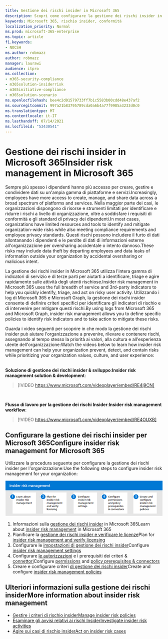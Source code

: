 ```yaml
---
title: Gestione dei rischi insider in Microsoft 365
description: Scopri come configurare la gestione dei rischi insider in Microsoft 365.
keywords: Microsoft 365, rischio insider, conformità
localization_priority: Normal
ms.prod: microsoft-365-enterprise
ms.topic: article
f1.keywords:
- NOCSH
ms.author: robmazz
author: robmazz
manager: laurawi
audience: itpro
ms.collection:
- m365-security-compliance
- m365solution-insiderrisk
- m365initiative-compliance
- m365solution-scenario
ms.openlocfilehash: bee4c2d01579733ff7b1c5583b00cdd48e437af2
ms.sourcegitcommit: 997a21b83795789cda0a6b4a77f9985a3233d0c0
ms.translationtype: MT
ms.contentlocale: it-IT
ms.lasthandoff: 07/14/2021
ms.locfileid: "53430541"
---
```

# <a name="insider-risk-management-in-microsoft-365"></a><span data-ttu-id="96ed9-104">Gestione dei rischi insider in Microsoft 365</span><span class="sxs-lookup"><span data-stu-id="96ed9-104">Insider risk management in Microsoft 365</span></span>

<span data-ttu-id="96ed9-105">Sempre più spesso i dipendenti hanno più accesso per creare, gestire e condividere dati su un'ampia gamma di piattaforme e servizi.</span><span class="sxs-lookup"><span data-stu-id="96ed9-105">Increasingly, employees have more access to create, manage, and share data across a broad spectrum of platforms and services.</span></span> <span data-ttu-id="96ed9-106">Nella maggior parte dei casi, le organizzazioni dispongono di risorse e strumenti limitati per identificare e ridurre i rischi a livello di organizzazione, oltre a soddisfare i requisiti di conformità e gli standard di privacy dei dipendenti.</span><span class="sxs-lookup"><span data-stu-id="96ed9-106">In most cases, organizations have limited resources and tools to identify and mitigate organization-wide risks while also meeting compliance requirements and employee privacy standards.</span></span> <span data-ttu-id="96ed9-107">Questi rischi possono includere il furto di dati allontanando i dipendenti e le perdite di dati di informazioni esterne all'organizzazione per oversharing accidentale o intento dannoso.</span><span class="sxs-lookup"><span data-stu-id="96ed9-107">These risks may include data theft by departing employees and data leaks of information outside your organization by accidental oversharing or malicious intent.</span></span>

<span data-ttu-id="96ed9-108">La gestione dei rischi insider in Microsoft 365 utilizza l'intera gamma di indicatori di servizio e di terze parti per aiutarti a identificare, triage e agire rapidamente sulle attività degli utenti rischiose.</span><span class="sxs-lookup"><span data-stu-id="96ed9-108">Insider risk management in Microsoft 365 uses the full breadth of service and 3rd-party indicators to help you quickly identify, triage, and act on risky user activity.</span></span> <span data-ttu-id="96ed9-109">Utilizzando i log di Microsoft 365 e Microsoft Graph, la gestione dei rischi insider consente di definire criteri specifici per identificare gli indicatori di rischio e di intervenire per mitigare questi rischi.</span><span class="sxs-lookup"><span data-stu-id="96ed9-109">By using logs from Microsoft 365 and Microsoft Graph, insider risk management allows you to define specific policies to identify risk indicators and to take action to mitigate these risks.</span></span>

<span data-ttu-id="96ed9-110">Guarda i video seguenti per scoprire in che modo la gestione dei rischi insider può aiutare l'organizzazione a prevenire, rilevare e contenere rischi, assegnando al tempo stesso la priorità ai valori, alla cultura e all'esperienza utente dell'organizzazione:</span><span class="sxs-lookup"><span data-stu-id="96ed9-110">Watch the videos below to learn how insider risk management can help your organization prevent, detect, and contain risks while prioritizing your organization values, culture, and user experience:</span></span>
<br>
<br>

<span data-ttu-id="96ed9-111">**Soluzione di gestione dei rischi insider & sviluppo**:</span><span class="sxs-lookup"><span data-stu-id="96ed9-111">**Insider risk management solution & development**:</span></span>
>[!VIDEO https://www.microsoft.com/videoplayer/embed/RE4j9CN]
<br>

<span data-ttu-id="96ed9-112">**Flusso di lavoro per la gestione dei rischi Insider**:</span><span class="sxs-lookup"><span data-stu-id="96ed9-112">**Insider risk management workflow**:</span></span>
>[!VIDEO https://www.microsoft.com/videoplayer/embed/RE4OUXB]

## <a name="configure-insider-risk-management-for-microsoft-365"></a><span data-ttu-id="96ed9-113">Configurare la gestione dei rischi insider per Microsoft 365</span><span class="sxs-lookup"><span data-stu-id="96ed9-113">Configure insider risk management for Microsoft 365</span></span>

<span data-ttu-id="96ed9-114">Utilizzare la procedura seguente per configurare la gestione dei rischi insider per l'organizzazione:</span><span class="sxs-lookup"><span data-stu-id="96ed9-114">Use the following steps to configure insider risk management for your organization:</span></span>

![Passaggi per la gestione dei rischi insider della soluzione di rischio Insider](../media/ir-solution-ir-steps.png)

1. <span data-ttu-id="96ed9-116">Informazioni sulla [gestione dei rischi insider](insider-risk-management.md) in Microsoft 365</span><span class="sxs-lookup"><span data-stu-id="96ed9-116">Learn about [insider risk management](insider-risk-management.md) in Microsoft 365</span></span>
2. <span data-ttu-id="96ed9-117">Pianificare la [gestione dei rischi insider e verificare le licenze](insider-risk-management-plan.md)</span><span class="sxs-lookup"><span data-stu-id="96ed9-117">Plan for [insider risk management and verify licensing](insider-risk-management-plan.md)</span></span>
3. <span data-ttu-id="96ed9-118">Configurare le [impostazioni di gestione dei rischi insider](insider-risk-management-settings.md)</span><span class="sxs-lookup"><span data-stu-id="96ed9-118">Configure [insider risk management settings](insider-risk-management-settings.md)</span></span>
4. <span data-ttu-id="96ed9-119">Configurare [le autorizzazioni](insider-risk-management-configure.md#step-1-enable-permissions-for-insider-risk-management) e i prerequisiti dei criteri & [connettori](insider-risk-management-configure.md#step-4-configure-prerequisites-for-policies)</span><span class="sxs-lookup"><span data-stu-id="96ed9-119">Configure [permissions](insider-risk-management-configure.md#step-1-enable-permissions-for-insider-risk-management) and [policy prerequisites & connectors](insider-risk-management-configure.md#step-4-configure-prerequisites-for-policies)</span></span>
5. <span data-ttu-id="96ed9-120">Creare e configurare criteri [di gestione dei rischi insider](insider-risk-management-configure.md#step-6-create-an-insider-risk-management-policy)</span><span class="sxs-lookup"><span data-stu-id="96ed9-120">Create and configure [insider risk management policies](insider-risk-management-configure.md#step-6-create-an-insider-risk-management-policy)</span></span>

## <a name="more-information-about-insider-risk-management"></a><span data-ttu-id="96ed9-121">Ulteriori informazioni sulla gestione dei rischi insider</span><span class="sxs-lookup"><span data-stu-id="96ed9-121">More information about insider risk management</span></span>

- [<span data-ttu-id="96ed9-122">Gestire i criteri di rischio insider</span><span class="sxs-lookup"><span data-stu-id="96ed9-122">Manage insider risk policies</span></span>](insider-risk-management-policies.md)
- [<span data-ttu-id="96ed9-123">Esaminare gli avvisi relativi ai rischi Insider</span><span class="sxs-lookup"><span data-stu-id="96ed9-123">Investigate insider risk activities</span></span>](insider-risk-management-activities.md)
- [<span data-ttu-id="96ed9-124">Agire sui casi di rischio insider</span><span class="sxs-lookup"><span data-stu-id="96ed9-124">Act on insider risk cases</span></span>](insider-risk-management-cases.md)